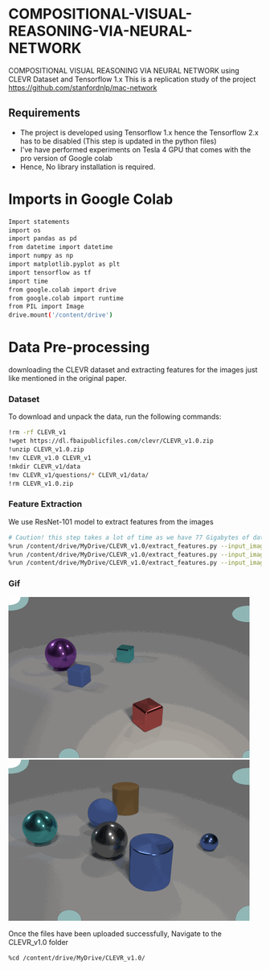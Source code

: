 # COMPOSITIONAL-VISUAL-REASONING-VIA-NEURAL-NETWORK
COMPOSITIONAL VISUAL REASONING VIA NEURAL NETWORK using CLEVR Dataset and Tensorflow 1.x
This is a replication study of the project https://github.com/stanfordnlp/mac-network

## Requirements
- The project is developed using Tensorflow 1.x hence the Tensorflow 2.x has to be disabled (This step is updated in the python files)
- I've have performed experiments on Tesla 4 GPU that comes with the pro version of Google colab
- Hence, No library installation is required.


# Imports in Google Colab
```bash
Import statements
import os
import pandas as pd
from datetime import datetime
import numpy as np
import matplotlib.pyplot as plt
import tensorflow as tf
import time
from google.colab import drive
from google.colab import runtime
from PIL import Image
drive.mount('/content/drive')
```

# Data Pre-processing
downloading the CLEVR dataset and extracting features for the images just like mentioned in the original paper.

### Dataset
To download and unpack the data, run the following commands:
```bash
!rm -rf CLEVR_v1
!wget https://dl.fbaipublicfiles.com/clevr/CLEVR_v1.0.zip
!unzip CLEVR_v1.0.zip
!mv CLEVR_v1.0 CLEVR_v1
!mkdir CLEVR_v1/data
!mv CLEVR_v1/questions/* CLEVR_v1/data/
!rm CLEVR_v1.0.zip
```
### Feature Extraction
We use ResNet-101 model to extract features from the images
```bash
# Caution! this step takes a lot of time as we have 77 Gigabytes of data to be uploaded in the drive
%run /content/drive/MyDrive/CLEVR_v1.0/extract_features.py --input_image_dir /content/CLEVR_v1/images/train --output_h5_file /content/drive/MyDrive/CLEVR_v1.0/CLEVR_v1/data/train.h5 --batch_size 32
%run /content/drive/MyDrive/CLEVR_v1.0/extract_features.py --input_image_dir /content/CLEVR_v1/images/val --output_h5_file /content/drive/MyDrive/CLEVR_v1.0/CLEVR_v1/data/val.h5 --batch_size 32
%run /content/drive/MyDrive/CLEVR_v1.0/extract_features.py --input_image_dir /content/CLEVR_v1/images/test --output_h5_file /content/drive/MyDrive/CLEVR_v1.0/CLEVR_v1/data/test.h5 --batch_size 32
```
### Gif
![](https://github.com/Karthick-M-18/COMPOSITIONAL-VISUAL-REASONING-VIA-NEURAL-NETWORK/blob/main/Gif1.gif)
![](https://github.com/Karthick-M-18/COMPOSITIONAL-VISUAL-REASONING-VIA-NEURAL-NETWORK/blob/main/Gif2.gif)

Once the files have been uploaded successfully, Navigate to the CLEVR_v1.0 folder
```bash
%cd /content/drive/MyDrive/CLEVR_v1.0/
```

